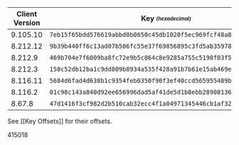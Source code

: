 |Client Version|Key <sub><sup>_(hexadecimal)_</sup></sub>                         |
|--------------|------------------------------------------------------------------|
|9.105.10      |`7eb15f65bdd576619abbd0b0650c45db1020f5ec969fcf48a828424f1bc8d809`|
|8.212.12      |`9b39b440ff6c13ad07b506fc55e37f69856895c3fd5ab35978cdf5e34eb37471`|
|8.212.9       |`469b704e7f6009ba8fc72e9b5c864c8e9285a755c5190f03f5c74852f6d9f419`|
|8.212.3       |`150c52db12ba1c9dd809b8934a535f428a91b7b61e15ab469e42b9614c76a325`|
|8.116.11      |`5684d6fad4d638b1c9354feb0350f90f3ef40ccd565955489b1f61d7676e412a`|
|8.116.2       |`01c98c143a840d92ee656996dad5af41de5d1b8ebb289081368b5cfda9bd4a30`|
|8.67.8        |`47d1416f3cf982d2b510cab32ecc4f1a04971345446cb1af326f304f63da6264`|

See [[Key Offsets]] for their offsets.

415018
